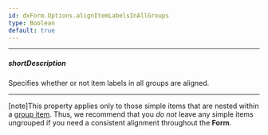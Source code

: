 ```yaml
---
id: dxForm.Options.alignItemLabelsInAllGroups
type: Boolean
default: true
---
```

---
##### shortDescription
Specifies whether or not item labels in all groups are aligned.

---
[note]This property applies only to those simple items that are nested within a [group item](/api-reference/10%20UI%20Components/dxForm/5%20Item%20Types/GroupItem '/Documentation/ApiReference/UI_Components/dxForm/Item_Types/GroupItem/'). Thus, we recommend that you _do not_ leave any simple items ungrouped if you need a consistent alignment throughout the **Form**.